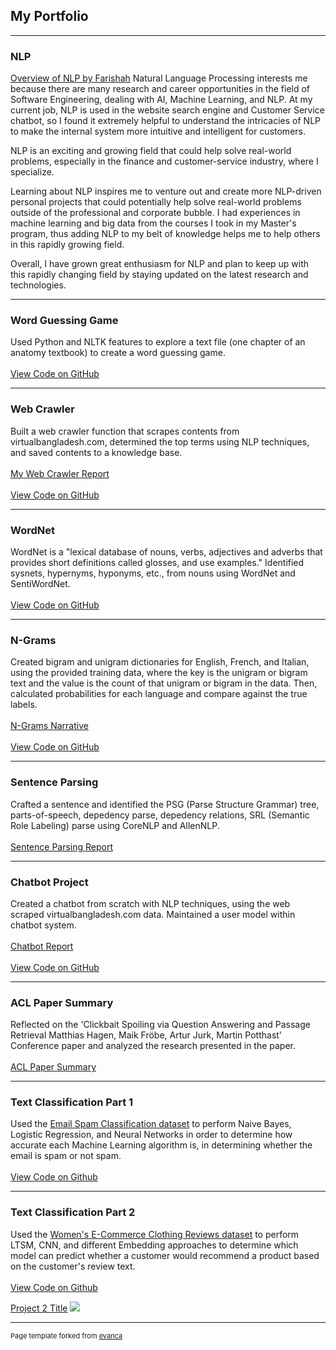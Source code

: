 ## My Portfolio

---

### NLP 
[Overview of NLP by Farishah](https://farishah.github.io/CS6301-NLP/Overview%20of%20NLP.pdf)
Natural Language Processing interests me because there are many research and career opportunities in the field of Software Engineering, dealing with AI, Machine Learning, and NLP. At my current job, NLP is used in the website search engine and Customer Service chatbot, so I found it extremely helpful to understand the intricacies of NLP to make the internal system more intuitive and intelligent for customers.

NLP is an exciting and growing field that could help solve real-world problems, especially in the finance and customer-service industry, where I specialize.

Learning about NLP inspires me to venture out and create more NLP-driven personal projects that could potentially help solve real-world problems outside of the professional and corporate bubble. I had experiences in machine learning and big data from the courses I took in my Master's program, thus adding NLP to my belt of knowledge helps me to help others in this rapidly growing field.

Overall, I have grown great enthusiasm for NLP and plan to keep up with this rapidly changing field by staying updated on the latest research and technologies.

---

### Word Guessing Game
Used Python and NLTK features to explore a text file (one chapter of an anatomy textbook) to create a word guessing game.
<br><br>
<a href="https://github.com/farishah/CS6301-NLP/tree/main/FarishahNahrin_Chapter5">View Code on GitHub</a>

---

### Web Crawler

Built a web crawler function that scrapes contents from virtualbangladesh.com, determined the top terms using NLP techniques, and saved contents to a knowledge base. 
<br><br>
[My Web Crawler Report](https://farishah.github.io/CS6301-NLP/FarishahNahrin_WebCrawler/Report_FarishahNahrin.pdf)
<br><br>
<a href="https://github.com/farishah/CS6301-NLP/tree/main/FarishahNahrin_WebCrawler">View Code on GitHub</a>

---

### WordNet

WordNet is a "lexical database of nouns, verbs, adjectives and adverbs that provides short definitions called glosses, and use examples." Identified sysnets, hypernyms, hyponyms, etc., from nouns using WordNet and SentiWordNet.
<br><br>
<a href="https://github.com/farishah/CS6301-NLP/blob/main/Farishah_Wordnet.ipynb">View Code on GitHub</a>

---

### N-Grams

Created bigram and unigram dictionaries for English, French, and Italian, using the provided training data, where the key is the unigram or bigram text and the value is the count of that unigram or bigram in the data. Then, calculated probabilities for each language and compare against the true labels. 
<br><br>
[N-Grams Narrative](https://farishah.github.io/CS6301-NLP/Farishah_Ngrams/Farishah_Narrative_Ngrams.pdf)
<br><br>
<a href="https://github.com/farishah/CS6301-NLP/tree/main/Farishah_Ngrams">View Code on GitHub</a>

---

### Sentence Parsing

Crafted a sentence and identified the PSG (Parse Structure Grammar) tree, parts-of-speech, depedency parse, depedency relations, SRL (Semantic Role Labeling) parse using CoreNLP and AllenNLP.  
<br>
[Sentence Parsing Report](https://farishah.github.io/CS6301-NLP/Farishah_Nahrin_Sentence_Parsing.pdf)

---

### Chatbot Project

Created a chatbot from scratch with NLP techniques, using the web scraped virtualbangladesh.com data. Maintained a user model within chatbot system. 
<br><br>
[Chatbot Report](https://farishah.github.io/CS6301-NLP/ChatbotReport_FarishahNahrin.pdf)
<br><br>
<a href="https://github.com/farishah/CS6301-NLP/tree/main/FarishahNahrin_ChatBot">View Code on GitHub</a>

---

### ACL Paper Summary

Reflected on the 'Clickbait Spoiling via Question Answering and Passage Retrieval
Matthias Hagen, Maik Fröbe, Artur Jurk, Martin Potthast' Conference paper and analyzed the research presented in the paper.
<br><br>
[ACL Paper Summary](https://farishah.github.io/CS6301-NLP/Farishah_Nahrin_ACL_Summary.pdf)

---

### Text Classification Part 1 

Used the [Email Spam Classification dataset](https://www.kaggle.com/datasets/balaka18/email-spam-classification-dataset-csv) to perform Naive Bayes, Logistic Regression, and Neural Networks in order to determine how accurate each Machine Learning algorithm is, in determining whether the email is spam or not spam. 
<br><br>
[View Code on Github](https://github.com/farishah/CS6301-NLP/tree/main/Farishah_Text_Classification_1)

---

### Text Classification Part 2

Used the [Women's E-Commerce Clothing Reviews dataset](https://www.kaggle.com/datasets/nicapotato/womens-ecommerce-clothing-reviews) to perform LTSM, CNN, and different Embedding approaches to determine which model can predict whether a customer would recommend a product based on the customer's review text.
<br><br>
[View Code on Github](https://github.com/farishah/CS6301-NLP/tree/main/Farishah_Text_Classification_2)


[Project 2 Title](/pdf/sample_presentation.pdf)
<img src="images/dummy_thumbnail.jpg?raw=true"/>


---
<p style="font-size:11px">Page template forked from <a href="https://github.com/evanca/quick-portfolio">evanca</a></p>
<!-- Remove above link if you don't want to attibute -->

